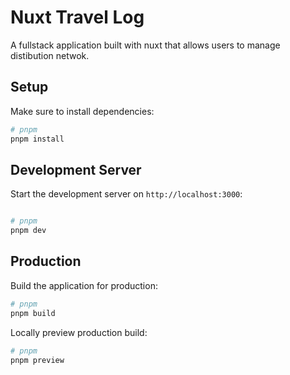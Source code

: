 # Nuxt Travel Log

A fullstack application built with nuxt that allows users to manage distibution netwok.

## Setup

Make sure to install dependencies:

```bash
# pnpm
pnpm install
```

## Development Server

Start the development server on `http://localhost:3000`:

```bash

# pnpm
pnpm dev
```

## Production

Build the application for production:

```bash
# pnpm
pnpm build
```

Locally preview production build:

```bash
# pnpm
pnpm preview
```
